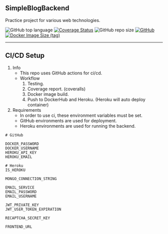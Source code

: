 ## SimpleBlogBackend

Practice project for various web technologies.

![GitHub top language](https://img.shields.io/github/languages/top/cccaaannn/SimpleBlogBackend?color=blue) [![Coverage Status](https://coveralls.io/repos/github/cccaaannn/SimpleBlogBackend/badge.svg?branch=master)](https://coveralls.io/github/cccaaannn/SimpleBlogBackend?branch=master) ![GitHub repo size](https://img.shields.io/github/repo-size/cccaaannn/SimpleBlogBackend?color=darkgreen) [![GitHub](https://img.shields.io/github/license/cccaaannn/SimpleBlogBackend?color=purple)](https://github.com/cccaaannn/SimpleBlogBackend/blob/master/LICENSE) [![Docker Image Size (tag)](https://img.shields.io/docker/image-size/cccaaannn/simple-blog-backend/latest?color=orange)](https://hub.docker.com/r/cccaaannn/simple-blog-backend)

---

## CI/CD Setup
1. Info
    - This repo uses GitHub actions for ci/cd.
    - Workflow
        1. Testing.
        2. Coverage report. (coveralls)
        3. Docker image build.
        4. Push to DockerHub and Heroku. (Heroku will auto deploy container)
2. Requirements
    - In order to use ci, these environment variables must be set.
    - GitHub environments are used for deployment.
    - Heroku environments are used for running the backend.

```shell
# GitHub

DOCKER_PASSWORD
DOCKER_USERNAME
HEROKU_API_KEY
HEROKU_EMAIL
```

```shell
# Heroku
IS_HEROKU

MONGO_CONNECTION_STRING

EMAIL_SERVICE
EMAIL_PASSWORD
EMAIL_USERNAME

JWT_PRIVATE_KEY
JWT_USER_TOKEN_EXPIRATION

RECAPTCHA_SECRET_KEY

FRONTEND_URL
```
